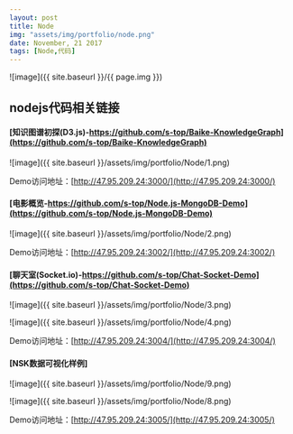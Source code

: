 ```yaml
---
layout: post
title: Node
img: "assets/img/portfolio/node.png"
date: November, 21 2017
tags: [Node,代码]
---
```


![image]({{ site.baseurl }}/{{ page.img }})

## nodejs代码相关链接

#### [知识图谱初探(D3.js)-https://github.com/s-top/Baike-KnowledgeGraph](https://github.com/s-top/Baike-KnowledgeGraph)

![image]({{ site.baseurl }}/assets/img/portfolio/Node/1.png)

Demo访问地址：[http://47.95.209.24:3000/](http://47.95.209.24:3000/)

#### [电影概览-https://github.com/s-top/Node.js-MongoDB-Demo](https://github.com/s-top/Node.js-MongoDB-Demo)

![image]({{ site.baseurl }}/assets/img/portfolio/Node/2.png)

Demo访问地址：[http://47.95.209.24:3002/](http://47.95.209.24:3002/)

#### [聊天室(Socket.io)-https://github.com/s-top/Chat-Socket-Demo](https://github.com/s-top/Chat-Socket-Demo)

![image]({{ site.baseurl }}/assets/img/portfolio/Node/3.png)

![image]({{ site.baseurl }}/assets/img/portfolio/Node/4.png)

Demo访问地址：[http://47.95.209.24:3004/](http://47.95.209.24:3004/)

#### [NSK数据可视化样例]

![image]({{ site.baseurl }}/assets/img/portfolio/Node/9.png)

![image]({{ site.baseurl }}/assets/img/portfolio/Node/8.png)

Demo访问地址：[http://47.95.209.24:3005/](http://47.95.209.24:3005/)